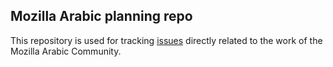 ## Mozilla Arabic planning repo

This repository is used for tracking [issues](https://github.com/ArabicMozilla/Planning/issues) directly related to the work of the Mozilla Arabic Community.
